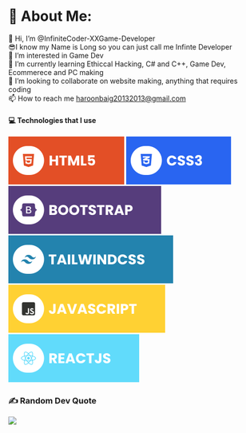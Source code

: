 # 💫 About Me:
👋 Hi, I’m @InfiniteCoder-XXGame-Developer<br>😎I know my Name is Long so you can just call me Infinte Developer<br>👀 I’m interested in Game Dev<br>🌱 I’m currently learning Ethiccal Hacking, C# and C++, Game Dev, Ecommerece and PC making<br>💞️ I’m looking to collaborate on website making, anything that requires coding<br>📫 How to reach me haroonbaig20132013@gmail.com

#### 💻 Technologies that I use
![HTML5](./assets/html.svg) ![CSS3](./assets/css.svg) ![Bootstrap](./assets/bootstrap.svg) ![TailwindCSS](./assets/tailwind.svg) ![JavaScript](./assets/javascript.svg) ![React](./assets/react.svg)

### ✍️ Random Dev Quote
![](https://quotes-github-readme.vercel.app/api?type=horizontal&theme=radical)

